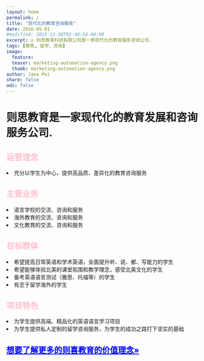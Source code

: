 ```yaml
---
layout: home
permalink: /
title: "现代化的教育咨询服务"
date: 2016-05-01
#modified: 2015-12-30T01:40:54-08:00
excerpt: ◎ 则思教育科技有限公司是一家现代化的教育服务咨询公司.
tags: [教育, 留学，咨询]
image:
  feature:
  teaser: marketing-automation-agency.png
  thumb: marketing-automation-agency.png
author: Jane Pei
share: false
ads: false
---
```

<h1 class="strapline">则思教育是一家现代化的教育发展和咨询服务公司.</h1>
<div class="tiles">
  <div class="tile">
    <h2 class="post-title" style="color: pink">运营理念</h2>
    <p class="post-excerpt"> <li>充分以学生为中心，提供高品质、差异化的教育咨询服务</li></p>
  </div>
  <div class="tile">
    <h2 class="post-title" style="color: pink">主营业务</h2>
    <p class="post-excerpt"><li>语言学校的交流、咨询和服务</li>
    <li>海外教育的交流、咨询和服务</li>
    <li>文化教育的交流、咨询和服务</li></p>
  </div>
  <div class="tile">
    <h2 class="post-title" style="color: pink">目标群体</h2>
    <p class="post-excerpt"><li>希望提高日常英语和学术英语，全面提升听、说、都、写能力的学生</li>
    <li>希望能够体验北美的课堂氛围和教学理念，感受北美文化的学生</li>
    <li>备考英语语言测试（雅思、托福等）的学生</li>
    <li>有志于留学海外的学生</li></p>
  </div>
  <div class="tile">
    <h2 class="post-title" style="color: pink">项目特色</h2>
    <p class="post-excerpt">
    <li>为学生提供高端、精品化的英语语言学习项目</li>
    <li>为学生提供私人定制的留学咨询服务，为学生的成功之路打下坚实的基础</li></p>
  </div>
  <div class="tile">
    <a href="{{ site.url }}/value-prop/"><h2 id="learn" class="post-title animated infinite pulse" style="color: blue; text-decoration: underline">想要了解更多的则喜教育的价值理念»</h2></a>
  </div>
</div>


